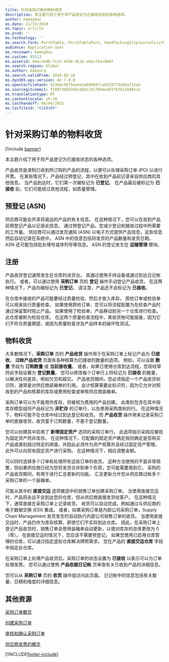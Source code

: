 ```yaml
---
title: 针对采购订单的物料收货
description: 本主题介绍了用于将产品登记为已接收状态的各种选项。
author: kamaybac
ms.date: 11/15/2018
ms.topic: article
ms.prod: ''
ms.technology: ''
ms.search.form: PurchTable, PurchTablePart, VendPackingSlipJournalListPage, VendPackingSlipJournal
audience: Application User
ms.reviewer: kamaybac
ms.custom: 93113
ms.assetid: d4ec3e86-fce2-4546-911b-e0acf64c8887
ms.search.region: Global
ms.author: dabourq
ms.search.validFrom: 2016-02-28
ms.dyn365.ops.version: AX 7.0.0
ms.openlocfilehash: 413b4c96f5ee4a3a698847ce6329773a65a712ad
ms.sourcegitcommit: ff09736563d3cd2bc74c7664edd1767b218401cb
ms.translationtype: HT
ms.contentlocale: zh-CN
ms.lasthandoff: 06/04/2021
ms.locfileid: "6188309"
---
```

# <a name="product-receipt-against-purchase-orders"></a>针对采购订单的物料收货

[!include [banner](../includes/banner.md)]

本主题介绍了用于将产品登记为已接收状态的各种选项。

产品收货是录制已收到所订购的产品的流程，以便可以处理采购订单 (PO) 以进行开票。 在某些情况下，产品经过预登记，其中在收到产品前记录来自供应商的其他信息。 当产品到达时，它们第一次被标记为 **已登记**。 在产品最后被标记为 **已接收** 前，它们可能经过其他流程，如质量管理。

## <a name="preregistration-asn"></a>预登记 (ASN)
供应商可能会共享将装运的产品的有关信息。 在这种情况下，您可以在收到产品前预登记产品以记录此信息。 通过预登记产品，您减少登记和接收过程中所需要的工作量。 供应商可以通过发货通知 (ASN) 以电子方式提供产品信息，这些信息然后自动记录在系统中。 ASN 中的信息包括将发货的产品数量和发货日期。 ASN 还可能包括批处理号或序列号等信息。 ASN 的登记发生在 **运输管理** 模块。

## <a name="registration"></a>注册
产品收货登记通常发生在仓库的进货台。 其通过使用手持设备或通过到达日记帐执行。 或者，可以通过使用 **采购订单** 页的 **登记** 操作手动登记产品收货。 在这两种情况下，产品均被标记为 **已登记**。 请注意，产品还不会标记为 **已接收**。  

在仓库中接收的产品可能要经过质量检验，然后才放入库存。 质检订单或检验单可以用来执行质量检查。 如果使用质检订单，您可以将流程配置为在检查产品时通过保留暂时阻止产品。 如果使用了检验单，产品移动到另一个仓库进行检查。 此仓库被称为检验仓库。 在这两个质量检查流程中，某些货物可能报废，因为它们不符合质量期望，或因为质量检查涉及产品样本的破坏性测试。

## <a name="product-receipt"></a>物料收货
大多数情况下，**采购订单** 页的 **产品收货** 操作用于在采购订单上标记产品为 **已接收**。 **过帐产品收货** 页面有各种核算为已接收的数量的选项。 例如，可以设置 **数量** 字段为 **订购数量** 或 **当前接收量**。 或者，如果已使用仓库到达流程，您将经常将此字段设置为 **登记数量**。 您可以修改每个订单行上将标记为 **已接收** 的数量，以解决任何差异，例如欠交和超交。 产品收货期间，您必须指定一个产品收货标识符，通常是对供应商装箱单的引用。 会计核算需要此标识符，因为它允许对照收到的产品和核算的库存或费用检查或审核供应商装箱单。  

采购订单可以为不能用作库存，但被视为费用的产品创建。 此类别包含在其中按库存模型组将产品标记为 **非贮存** 的订单行，以及使用采购类别的行。 在这种情况下，物料可能不在仓库中经过到达登记和收货。 而 **产品收货** 操作用来记录采购订单的直接收货，收货基于订购数量，不基于登记数量。  

您可以创建其中启用了 **新增固定资产** 选项的采购订单行。 此选项指示采购应被视为固定资产而非库存。 在这种情况下，已配置的固定资产确定规则确定是否购买产品或类别超过特定的阈值，并因此必须作为资产核算并且经过固定资产管理。 此外可以向现有固定资产进行采购。 在这种情况下，相应调整金额。  

可以同时选择多个订单和处理所有这些订单的收货。 这种方法使用的不是非常频繁，但如果供应商已经为您将发货合并到单个负荷，您可能需要用到它。 采购的产品收货期间，有用于进行汇总更新的功能。 汇总更新允许您从供应商过帐多个采购订单的一个装箱单。  

可能从其中的 **直接交运** 选项被选中的销售订单创建采购订单。 当使用直接交运时，产品将永远不会到达您的仓库，但从供应商直接发货给客户。 在这种情况下，通常直接在采购订单上记录收货。 收货可以自动完成，例如通过与供应商的电子数据交换 (EDI) 集成。 或者，如果采购订单是内部公司采购订单，Supply Chain Management 发货发生时自动执行内部公司销售订单的收货。 当使用直接交运时，产品仍作为库存核算，即使它们不实际到达仓库。 因此，在采购订单上登记产品收货时，销售订单会使用装箱单自动更新，以使对库存的总体更改为 0（零）。 在直接交运的情况下，您应该不需要预登记。 如果您使用已启用仓库管理的仓库，可以通过指定虚拟仓库解决牌照需求。 您在产品的 **直接交运仓库** 字段中指定此仓库。 

在采购订单上处理产品收货后，采购订单的状态设置为 **已接收** 以表示可以为订单处理发票。 您可以通过使用 **产品收据日记帐** 页审查有关已收到产品的详细信息。  

您可以从 **采购订单** 页的 **收货** 操作组访问此页面。 日记帐中的信息包括有关数量、日期和维度的详细信息。

## <a name="additional-resources"></a>其他资源

[采购订单概览](purchase-order-overview.md)

[创建采购订单](purchase-order-creation.md)

[审核和确认采购订单](purchase-order-approval-confirmation.md)

[供应商发票的概览](../../finance/accounts-payable/vendor-invoices-overview.md)





[!INCLUDE[footer-include](../../includes/footer-banner.md)]
